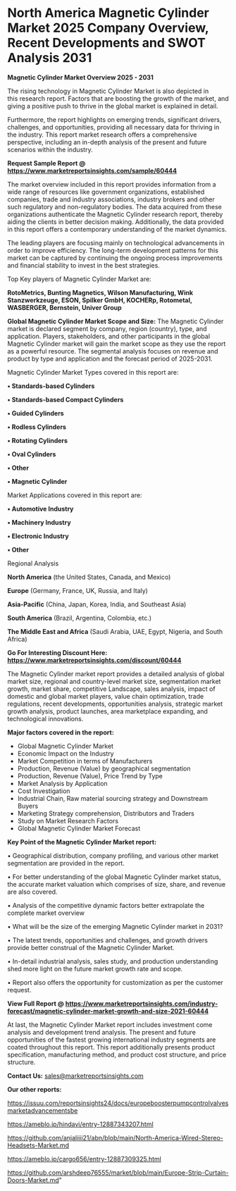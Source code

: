 # North America Magnetic Cylinder Market 2025 Company Overview, Recent Developments and SWOT Analysis 2031

<Strong> Magnetic Cylinder Market Overview 2025 - 2031</strong>

The rising technology in Magnetic Cylinder Market is also depicted in this research report. Factors that are boosting the growth of the market, and giving a positive push to thrive in the global market is explained in detail.

Furthermore, the report highlights on emerging trends, significant drivers, challenges, and opportunities, providing all necessary data for thriving in the industry. This report market research offers a comprehensive perspective, including an in-depth analysis of the present and future scenarios within the industry.

<strong>Request Sample Report @ <a href=https://www.marketreportsinsights.com/sample/60444>https://www.marketreportsinsights.com/sample/60444</a></strong>

The market overview included in this report provides information from a wide range of resources like government organizations, established companies, trade and industry associations, industry brokers and other such regulatory and non-regulatory bodies. The data acquired from these organizations authenticate the Magnetic Cylinder research report, thereby aiding the clients in better decision making. Additionally, the data provided in this report offers a contemporary understanding of the market dynamics.

The leading players are focusing mainly on technological advancements in order to improve efficiency. The long-term development patterns for this market can be captured by continuing the ongoing process improvements and financial stability to invest in the best strategies.

Top Key players of Magnetic Cylinder Market are:

<strong>RotoMetrics, Bunting Magnetics, Wilson Manufacturing, Wink Stanzwerkzeuge, ESON, Spilker GmbH, KOCHERр, Rotometal, WASBERGER, Bernstein, Univer Group</strong>

<strong><b>Global Magnetic Cylinder Market Scope and Size:</b></strong>
The Magnetic Cylinder market is declared segment by company, region (country), type, and application. Players, stakeholders, and other participants in the global Magnetic Cylinder market will gain the market scope as they use the report as a powerful resource. The segmental analysis focuses on revenue and product by type and application and the forecast period of 2025-2031.

Magnetic Cylinder Market Types covered in this report are:

<strong>• Standards-based Cylinders

• Standards-based Compact Cylinders

• Guided Cylinders

• Rodless Cylinders

• Rotating Cylinders

• Oval Cylinders

• Other

• Magnetic Cylinder</strong>

Market Applications covered in this report are:

<strong>• Automotive Industry

• Machinery Industry

• Electronic Industry

• Other</strong> 

Regional Analysis

<strong>North America</strong> (the United States, Canada, and Mexico)

<strong>Europe</strong> (Germany, France, UK, Russia, and Italy)

<strong>Asia-Pacific</strong> (China, Japan, Korea, India, and Southeast Asia)

<strong>South America</strong> (Brazil, Argentina, Colombia, etc.)

<strong>The Middle East and Africa</strong> (Saudi Arabia, UAE, Egypt, Nigeria, and South Africa)

<strong>Go For Interesting Discount Here: <a href=https://www.marketreportsinsights.com/discount/60444>https://www.marketreportsinsights.com/discount/60444</a></strong>

The Magnetic Cylinder market report provides a detailed analysis of global market size, regional and country-level market size, segmentation market growth, market share, competitive Landscape, sales analysis, impact of domestic and global market players, value chain optimization, trade regulations, recent developments, opportunities analysis, strategic market growth analysis, product launches, area marketplace expanding, and technological innovations.

<strong><b>Major factors covered in the report:</b></strong>
<ul>
  <li>Global Magnetic Cylinder Market </li>
  <li>Economic Impact on the Industry</li>
  <li>Market Competition in terms of Manufacturers</li>
  <li>Production, Revenue (Value) by geographical segmentation</li>
  <li>Production, Revenue (Value), Price Trend by Type</li>
  <li>Market Analysis by Application</li>
  <li>Cost Investigation</li>
  <li>Industrial Chain, Raw material sourcing strategy and Downstream Buyers</li>
  <li>Marketing Strategy comprehension, Distributors and Traders</li>
  <li>Study on Market Research Factors</li>
  <li>Global Magnetic Cylinder Market Forecast</li>
</ul>

<strong><b>Key Point of the Magnetic Cylinder Market report:</b></strong>

• Geographical distribution, company profiling, and various other market segmentation are provided in the report.

• For better understanding of the global Magnetic Cylinder market status, the accurate market valuation which comprises of size, share, and revenue are also covered.

• Analysis of the competitive dynamic factors better extrapolate the complete market overview

• What will be the size of the emerging Magnetic Cylinder market in 2031?

• The latest trends, opportunities and challenges, and growth drivers provide better construal of the Magnetic Cylinder Market.

• In-detail industrial analysis, sales study, and production understanding shed more light on the future market growth rate and scope.

• Report also offers the opportunity for customization as per the customer request.

<strong><b>View Full Report @ <a href=https://www.marketreportsinsights.com/industry-forecast/magnetic-cylinder-market-growth-and-size-2021-60444>https://www.marketreportsinsights.com/industry-forecast/magnetic-cylinder-market-growth-and-size-2021-60444</a></b></strong>


At last, the Magnetic Cylinder Market report includes investment come analysis and development trend analysis. The present and future opportunities of the fastest growing international industry segments are coated throughout this report. This report additionally presents product specification, manufacturing method, and product cost structure, and price structure.

<strong>Contact Us:</strong>
sales@marketreportsinsights.com

<strong>Our other reports:</strong>

<a href=https://issuu.com/reportsinsights24/docs/europeboosterpumpcontrolvalvesmarketadvancementsbe>https://issuu.com/reportsinsights24/docs/europeboosterpumpcontrolvalvesmarketadvancementsbe</a>

<a href=https://ameblo.jp/hindavi/entry-12887343207.html>https://ameblo.jp/hindavi/entry-12887343207.html</a>

<a href=https://github.com/anjaliiii21/abn/blob/main/North-America-Wired-Stereo-Headsets-Market.md>https://github.com/anjaliiii21/abn/blob/main/North-America-Wired-Stereo-Headsets-Market.md</a>

<a href=https://ameblo.jp/cargo656/entry-12887309325.html>https://ameblo.jp/cargo656/entry-12887309325.html</a>

<a href=https://github.com/arshdeep76555/market/blob/main/Europe-Strip-Curtain-Doors-Market.md>https://github.com/arshdeep76555/market/blob/main/Europe-Strip-Curtain-Doors-Market.md</a>"
